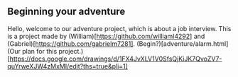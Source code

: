 ## Beginning your adventure
Hello, welcome to our adventure project, which is about a job interview.
This is a project made by (William)[https://github.com/williaml4292] and (Gabriel)[https://github.com/gabrielm7281].
(Begin?)[adventure/alarm.html]
(Our plan for this project.)[https://docs.google.com/drawings/d/1FX4JvXLV1V0SfsQjKiJK7QvoZV7-quYrweXJW4zMxMI/edit?ths=true&pli=1]
